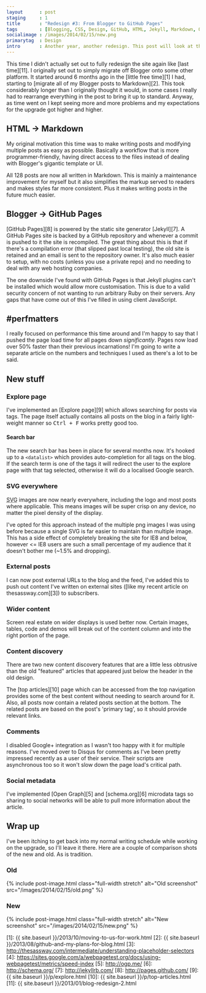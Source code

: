 ```yaml
---
layout      : post
staging     : 1
title       : "Redesign #3: From Blogger to GitHub Pages"
tags        : [Blogging, CSS, Design, GitHub, HTML, Jekyll, Markdown, Optimisation, SVG]
socialimage : /images/2014/02/15/new.png
primarytag  : Design
intro       : Another year, another redesign. This post will look at the recent overhaul to my blog, going over the new design and feature changes.
---
```


This time I didn't actually set out to fully redesign the site again like [last time][11]. I originally set out to simply migrate off Blogger onto some other platform. It started around 6 months ago in the [little free time][1] I had, starting to [migrate all of my Blogger posts to Markdown][2]. This took considerably longer than I originally thought it would, in some cases I really had to rearrange everything in the post to bring it up to standard. Anyway, as time went on I kept seeing more and more problems and my expectations for the upgrade got higher and higher.



## HTML &rarr; Markdown

My original motivation this time was to make writing posts and modifying multiple posts as easy as possible. Basically a workflow that is more programmer-friendly, having direct access to the files instead of dealing with Blogger's gigantic template or UI.

All 128 posts are now all written in Markdown. This is mainly a maintenance improvement for myself but it also simplifies the markup served to readers and makes styles far more consistent. Plus it makes writing posts in the future much easier.



## Blogger &rarr; GitHub Pages

[GitHub Pages][8] is powered by the static site generator [Jekyll][7]. A GitHub Pages site is backed by a GitHub repository and whenever a commit is pushed to it the site is recompiled. The great thing about this is that if there's a compilation error (that slipped past local testing), the old site is retained and an email is sent to the repository owner. It's also much easier to setup, with no costs (unless you use a private repo) and no needing to deal with any web hosting companies.

The one downside I've found with GitHub Pages is that Jekyll plugins can't be installed which would allow more customisation. This is due to a valid security concern of not wanting to run arbitrary Ruby on their servers. Any gaps that have come out of this I've filled in using client JavaScript.



## \#perfmatters

I really focused on performance this time around and I'm happy to say that I pushed the page load time for all pages down *significantly*. Pages now load over 50% faster than their previous incarnations! I'm going to write a separate article on the numbers and techniques I used as there's a lot to be said.



## New stuff

### Explore page

I've implemented an [Explore page][9] which allows searching for posts via tags. The page itself actually contains all posts on the blog in a fairly light-weight manner so <kbd><kbd>Ctrl</kbd> + <kbd>F</kbd></kbd> works pretty good too.

#### Search bar

The new search bar has been in place for several months now. It's hooked up to a `<datalist>` which provides auto-completion for all tags on the blog. If the search term is one of the tags it will redirect the user to the explore page with that tag selected, otherwise it will do a localised Google search.

### SVG everywhere

<abbr title="Scalable Vector Graphics">SVG</abbr> images are now nearly everywhere, including the logo and most posts where applicable. This means images will be super crisp on any device, no matter the pixel density of the display.

I've opted for this approach instead of the multiple png images I was using before because a single SVG is far easier to maintain than multiple image. This has a side effect of completely breaking the site for IE8 and below, however &lt;= IE8 users are such a small percentage of my audience that it doesn't bother me (~1.5% and dropping).

### External posts

I can now post external URLs to the blog and the feed, I've added this to push out content I've written on external sites ([like my recent article on thesassway.com][3]) to subscribers.

### Wider content

Screen real estate on wider displays is used better now. Certain images, tables, code and demos will break out of the content column and into the right portion of the page.

### Content discovery

There are two new content discovery features that are a little less obtrusive than the old "featured" articles that appeared just below the header in the old design.

The [top articles][10] page which can be accessed from the top navigation provides some of the best content without needing to search around for it. Also, all posts now contain a related posts section at the bottom. The related posts are based on the post's 'primary tag', so it should provide relevant links.

### Comments

I disabled Google+ integration as I wasn't too happy with it for multiple reasons. I've moved over to Disqus for comments as I've been pretty impressed recently as a user of their service. Their scripts are asynchronous too so it won't slow down the page load's critical path.

### Social metadata 

I've implemented [Open Graph][5] and [schema.org][6] microdata tags so sharing to social networks will be able to pull more information about the article.



## Wrap up

I've been itching to get back into my normal writing schedule while working on the upgrade, so I'll leave it there. Here are a couple of comparison shots of the new and old. As is tradition.

### Old

{% include post-image.html class="full-width stretch" alt="Old screenshot" src="/images/2014/02/15/old.png" %}

### New

{% include post-image.html class="full-width stretch" alt="New screenshot" src="/images/2014/02/15/new.png" %}



[1]: {{ site.baseurl }}/2013/10/moving-to-us-for-work.html
[2]: {{ site.baseurl }}/2013/08/github-and-my-plans-for-blog.html
[3]: http://thesassway.com/intermediate/understanding-placeholder-selectors
[4]: https://sites.google.com/a/webpagetest.org/docs/using-webpagetest/metrics/speed-index
[5]: http://ogp.me/
[6]: http://schema.org/
[7]: http://jekyllrb.com/
[8]: http://pages.github.com/
[9]: {{ site.baseurl }}/p/explore.html
[10]: {{ site.baseurl }}/p/top-articles.html
[11]: {{ site.baseurl }}/2013/01/blog-redesign-2.html